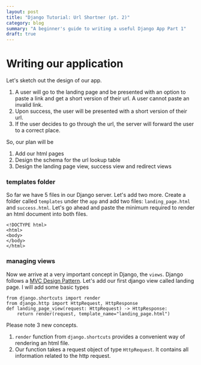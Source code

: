 ```yaml
---
layout: post
title: "Django Tutorial: Url Shortner (pt. 2)"
category: blog
summary: "A beginner's guide to writing a useful Django App Part 1"
draft: true
---
```



# Writing our application

Let's sketch out the design of our app.

1. A user will go to the landing page and be presented with an option
   to paste a link and get a short version of their url. A user cannot paste an invalid link.
2. Upon success, the user will be presented with a short version of their url.
3. If the user decides to go through the url, the server will forward the user to a correct place.

So, our plan will be
1. Add our html pages
2. Design the schema for the url lookup table
3. Design the landing page view, success view and redirect views

### templates folder

So far we have 5 files in our Django server. Let's add two more.
Create a folder called `templates` under the `app` and add two files:
`landing_page.html` and `success.html`. Let's go ahead and paste the minimum
required to render an html document into both files.
```
<!DOCTYPE html>
<html>
<body>
</body>
</html>
```

### managing views

Now we arrive at a very important concept in Django, the `views`. Django follows a
[MVC Design Pattern](https://en.wikipedia.org/wiki/Model%E2%80%93view%E2%80%93controller).
Let's add our first django view called landing page. I will add some basic types

```python3
from django.shortcuts import render
from django.http import HttpRequest, HttpResponse
def landing_page_view(request: HttpRequest) -> HttpResponse:
    return render(request, template_name="landing_page.html")
```
Please note 3 new concepts.
1. `render` function from `django.shortcuts` provides a convenient way
   of rendering an html file.
2. Our function takes a request object of type `HttpRequest`. It contains all information
   related to the http request.




